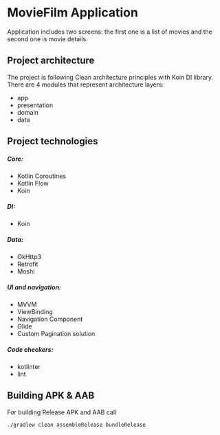 # MovieFilm Application

Application includes two screens: the first one is a list of movies and the second one is movie details.

## Project architecture

The project is following Clean architecture principles with Koin DI library.
There are 4 modules that represent architecture layers:

- app
- presentation
- domain
- data

## Project technologies

##### Core:

- Kotlin Coroutines
- Kotlin Flow
- Koin

##### DI:

- Koin

##### Data:

- OkHttp3
- Retrofit
- Moshi

##### UI and navigation:

- MVVM
- ViewBinding
- Navigation Component
- Glide
- Custom Pagination solution

##### Code checkers:

- kotlinter
- lint

## Building APK & AAB

For building Release APK and AAB call

`./gradlew clean assembleRelease bundleRelease`
